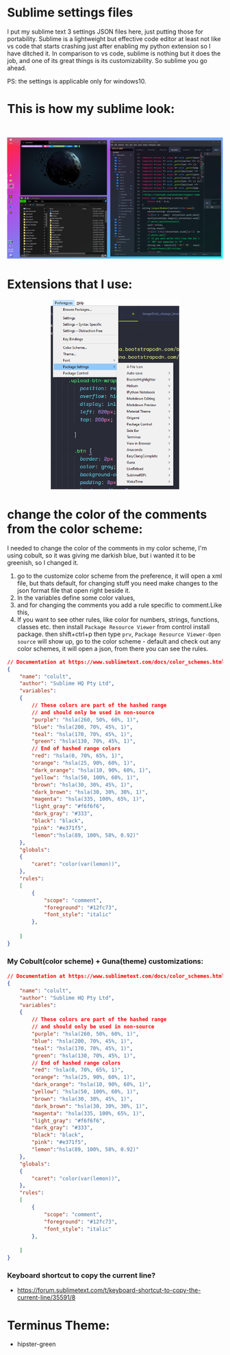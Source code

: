 # Sublime settings files

I put my sublime text 3 settings JSON files here, just putting those for portability. Sublime is a lightweight but effective code editor at least not like vs code that starts crashing just after enabling my python extension so I have ditched it. In comparison to vs code, sublime is nothing but it does the job, and one of its great things is its customizability. So sublime you go ahead. 

PS: the settings is applicable only for windows10. 
# This is how my sublime look:

<br>
<pre>
<img src="imgs/9.png" width="900"> <img src="imgs/8.png" width="900"> <img src="imgs/10.png" width="900"> <img src="imgs/11.png" width="900"> <img src="imgs/6.png" width="900"> <img src="imgs/5.png" width="900"> <img src="imgs/4.png" width="900"> <img src="imgs/3.png" width="900"> <img src="imgs/2.png" width="900"> <img src="imgs/1.png" width="900"> <img src="imgs/1.jpeg" width="900"> <img src="images/2.jpeg" width="900"> <img src="imgs/3.jpeg" width="900"> 
</pre>

# Extensions that I use:
<p align="center">
    <img src="imgs/7.png" width="300">
</p>

# change the color of the comments from the color scheme:
I needed to change the color of the comments in my color scheme, I'm using cobult, so it was giving me darkish blue, but i wanted it to be greenish, so I changed it.

1. go to the customize color scheme from the preference, it will open a xml file, but thats default, for changing stuff you need make changes to the json format file that open right beside it. 
2. In the variables define some color values,
3. and for changing the comments you add a rule specific to comment.Like this,
4. If you want to see other rules, like color for numbers, strings, functions, classes etc. then install `Package Resource Viewer` from control install package. then shift+ctrl+p then type `prv`, `Package Resource Viewer-Open source` will show up, go to the color scheme - default and check out any color schemes, it will open a json, from there you can see the rules.

```json
// Documentation at https://www.sublimetext.com/docs/color_schemes.html
{
    "name": "colult",
    "author": "Sublime HQ Pty Ltd",
    "variables":
    {
        // These colors are part of the hashed range
        // and should only be used in non-source
        "purple": "hsla(260, 50%, 60%, 1)",
        "blue": "hsla(200, 70%, 45%, 1)",
        "teal": "hsla(170, 70%, 45%, 1)",
        "green": "hsla(130, 70%, 45%, 1)",
        // End of hashed range colors
        "red": "hsla(0, 70%, 65%, 1)",
        "orange": "hsla(25, 90%, 60%, 1)",
        "dark_orange": "hsla(10, 90%, 60%, 1)",
        "yellow": "hsla(50, 100%, 60%, 1)",
        "brown": "hsla(30, 30%, 45%, 1)",
        "dark_brown": "hsla(30, 30%, 30%, 1)",
        "magenta": "hsla(335, 100%, 65%, 1)",
        "light_gray": "#f6f6f6",
        "dark_gray": "#333",
        "black": "black",
        "pink": "#e371f5",
        "lemon":"hsla(89, 100%, 58%, 0.92)"
    },
    "globals":
    {
        "caret": "color(var(lemon))",
    },
    "rules":
    [
        {
            "scope": "comment",
            "foreground": "#12fc73",
            "font_style": "italic"
        },

    ]
}
```  
### My Cobult(color scheme) + Guna(theme) customizations:  

```json
// Documentation at https://www.sublimetext.com/docs/color_schemes.html
{
    "name": "colult",
    "author": "Sublime HQ Pty Ltd",
    "variables":
    {
        // These colors are part of the hashed range
        // and should only be used in non-source
        "purple": "hsla(260, 50%, 60%, 1)",
        "blue": "hsla(200, 70%, 45%, 1)",
        "teal": "hsla(170, 70%, 45%, 1)",
        "green": "hsla(130, 70%, 45%, 1)",
        // End of hashed range colors
        "red": "hsla(0, 70%, 65%, 1)",
        "orange": "hsla(25, 90%, 60%, 1)",
        "dark_orange": "hsla(10, 90%, 60%, 1)",
        "yellow": "hsla(50, 100%, 60%, 1)",
        "brown": "hsla(30, 30%, 45%, 1)",
        "dark_brown": "hsla(30, 30%, 30%, 1)",
        "magenta": "hsla(335, 100%, 65%, 1)",
        "light_gray": "#f6f6f6",
        "dark_gray": "#333",
        "black": "black",
        "pink": "#e371f5",
        "lemon":"hsla(89, 100%, 58%, 0.92)"
    },
    "globals":
    {
        "caret": "color(var(lemon))",
    },
    "rules":
    [
        {
            "scope": "comment",
            "foreground": "#12fc73",
            "font_style": "italic"
        },

    ]
}
```
### Keyboard shortcut to copy the current line?

- https://forum.sublimetext.com/t/keyboard-shortcut-to-copy-the-current-line/35591/8
 
# Terminus Theme:
- hipster-green
